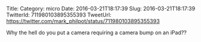 Title: 
Category: micro
Date: 2016-03-21T18:17:39
Slug: 2016-03-21T18:17:39
TwitterId: 711980103895355393
TweetUrl: https://twitter.com/mark_philpot/status/711980103895355393

Why the hell do you put a camera requiring a camera bump on an iPad??